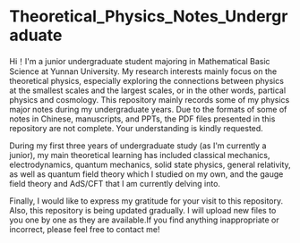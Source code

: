 # Theoretical_Physics_Notes_Undergraduate
Hi！I'm a junior undergraduate student majoring in Mathematical Basic Science at Yunnan University. My research interests mainly focus on the theoretical physics, especially exploring the connections between physics at the smallest scales and the largest scales, or in the other words, partical physics and cosmology. This repository mainly records some of my physics major notes during my undergraduate years. Due to the formats of some of notes in Chinese, manuscripts, and PPTs, the PDF files presented in this repository are not complete. Your understanding is kindly requested.

During my first three years of undergraduate study (as I'm currently a junior), my main theoretical learning has included classical mechanics, electrodynamics, quantum mechanics, solid state physics, general relativity, as well as quantum field theory which I studied on my own, and the gauge field theory and AdS/CFT that I am currently delving into.



Finally, I would like to express my gratitude for your visit to this repository. Also, this repository is being updated gradually. I will upload new files to you one by one as they are available.If you find anything inappropriate or incorrect, please feel free to contact me!
